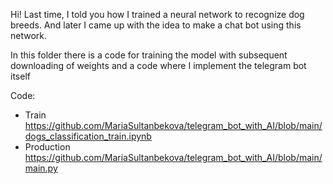 Hi!
Last time, I told you how I trained a neural network to recognize dog breeds.
And later I came up with the idea to make a chat bot using this network.

In this folder there is a code for training the model with subsequent downloading of weights and a code where I implement the telegram bot itself

Code:

- Train https://github.com/MariaSultanbekova/telegram_bot_with_AI/blob/main/dogs_classification_train.ipynb
- Production https://github.com/MariaSultanbekova/telegram_bot_with_AI/blob/main/main.py
